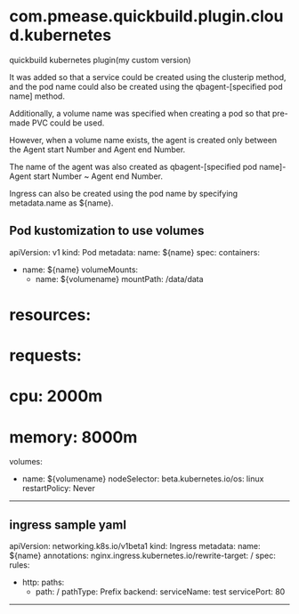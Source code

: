 # com.pmease.quickbuild.plugin.cloud.kubernetes
quickbuild kubernetes plugin(my custom version)

It was added so that a service could be created using the clusterip method, and the pod name could also be created using the qbagent-[specified pod name] method.

Additionally, a volume name was specified when creating a pod so that pre-made PVC could be used.


However, when a volume name exists, the agent is created only between the Agent start Number and Agent end Number.

The name of the agent was also created as qbagent-[specified pod name]-Agent start Number ~ Agent end Number.


Ingress can also be created using the pod name by specifying metadata.name as ${name}.

Pod kustomization to use volumes
----------------------------------------------------------------
apiVersion: v1
kind: Pod
metadata:
  name: ${name}
spec:
  containers:
  - name: ${name}
    volumeMounts:
    - name: ${volumename}
      mountPath: /data/data
#    resources:
#      requests:
#        cpu: 2000m
#        memory: 8000m
  volumes:
  - name: ${volumename}
  nodeSelector:
    beta.kubernetes.io/os: linux
  restartPolicy: Never
-------------------------------------------------------------------------

ingress sample yaml
-------------------------------------------------------------------------
apiVersion: networking.k8s.io/v1beta1
kind: Ingress
metadata:
  name: ${name}
  annotations:
    nginx.ingress.kubernetes.io/rewrite-target: /
spec:
  rules:
  - http:
      paths:
      - path: /
        pathType: Prefix
        backend:
          serviceName: test
          servicePort: 80
--------------------------------------------------------------------------------
